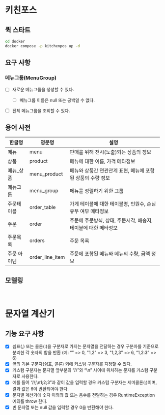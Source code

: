 # 키친포스

## 퀵 스타트

```sh
cd docker
docker compose -p kitchenpos up -d
```

## 요구 사항

### 메뉴그룹(MenuGroup)
- [ ] 새로운 메뉴그룹을 생성할 수 있다.
  - [ ] 메뉴그룹 이름은 null 또는 공백일 수 없다.
- [ ] 전체 메뉴그룹을 조회할 수 있다.


## 용어 사전

| 한글명    | 영문명             | 설명                                    |
|--------|-----------------|---------------------------------------|
| 메뉴     | menu            | 판매를 위해 전시(노출)되는 상품의 정보                |
| 상품     | product         | 메뉴에 대한 이름, 가격 메타정보                    |
| 메뉴_상품  | menu_product    | 메뉴와 상품간 연관관계 표현, 메뉴에 포함된 상품의 수량 정보    |
| 메뉴그룹   | menu_group      | 메뉴를 정렬하기 위한 그룹                        |
| 주문테이블  | order_table     | 가게 테이블에 대한 테이블명, 인원수, 손님유무 여부 메타정보    |
| 주문     | order           | 주문에 주문방식, 상태, 주문시각, 배송지, 테이블에 대한 메타정보 |
| 주문목록   | orders          | 주문 목록                                 |
| 주문 아이템 | order_line_item | 주문에 포함된 메뉴와 메뉴의 수량, 금액 정보             |


## 모델링


<br>

# 문자열 계산기
## 기능 요구 사항
- [x] 쉼표(,) 또는 콜론(:)을 구분자로 가지는 문자열을 전달하는 경우 구분자를 기준으로 분리한 각 숫자의 합을 반환 (예: “” => 0, "1,2" => 3, "1,2,3" => 6, “1,2:3” => 6)
- [x] 앞의 기본 구분자(쉼표, 콜론) 외에 커스텀 구분자를 지정할 수 있다.
- [x] 커스텀 구분자는 문자열 앞부분의 “//”와 “\n” 사이에 위치하는 문자를 커스텀 구분자로 사용한다.
- [x] 예를 들어 “//;\n1;2;3”과 같이 값을 입력할 경우 커스텀 구분자는 세미콜론(;)이며, 결과 값은 6이 반환되어야 한다.
- [x] 문자열 계산기에 숫자 이외의 값 또는 음수를 전달하는 경우 RuntimeException 예외를 throw 한다.
- [x] 빈 문자열 또는 null 값을 입력할 경우 0을 반환해야 한다.
